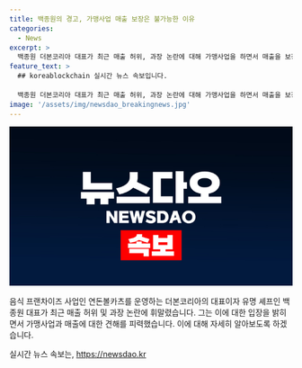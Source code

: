 ```yaml
---
title: 백종원의 경고, 가맹사업 매출 보장은 불가능한 이유
categories:
  - News
excerpt: >
  백종원 더본코리아 대표가 최근 매출 허위, 과장 논란에 대해 가맹사업을 하면서 매출을 보장할 순 없다고 입장을 밝혔습니다. 그는 예상 매출액 약속에 대해 영업 활성화를 위한 말을 꼬투리 잡아 회사 전체에서 약속한 것이라며 반박했습니다. 또한, 가맹점주 주장과 관련해 일부 가맹점주가 문제를 제기했지만 레시피 제공에도 불구하고 편차가 발생한다고 설명했습니다. 이에 대한 공정위 조사와 녹취록 공개를 제안하면서, 더본코리아의 영업이익 증가와 관련된 의혹에 대해 일괄적으로 반박했습니다.
feature_text: >
  ## koreablockchain 실시간 뉴스 속보입니다.

  백종원 더본코리아 대표가 최근 매출 허위, 과장 논란에 대해 가맹사업을 하면서 매출을 보장할 순 없다고 입장을 밝혔습니다. 그는 예상 매출액 약속에 대해 영업 활성화를 위한 말을 꼬투리 잡아 회사 전체에서 약속한 것이라며 반박했습니다. 또한, 가맹점주 주장과 관련해 일부 가맹점주가 문제를 제기했지만 레시피 제공에도 불구하고 편차가 발생한다고 설명했습니다. 이에 대한 공정위 조사와 녹취록 공개를 제안하면서, 더본코리아의 영업이익 증가와 관련된 의혹에 대해 일괄적으로 반박했습니다.
image: '/assets/img/newsdao_breakingnews.jpg'
---
```


<p><img src="/assets/img/newsdao_breakingnews.jpg" alt="koreablockchain 속보" /></p>

<p>음식 프랜차이즈 사업인 연돈볼카츠를 운영하는 더본코리아의 대표이자 유명 셰프인 백종원 대표가 최근 매출 허위 및 과장 논란에 휘말렸습니다. 그는 이에 대한 입장을 밝히면서 가맹사업과 매출에 대한 견해를 피력했습니다. 이에 대해 자세히 알아보도록 하겠습니다.</p>
실시간 뉴스 속보는, <a href="https://newsdao.kr" rel="dofollow">https://newsdao.kr</a>


